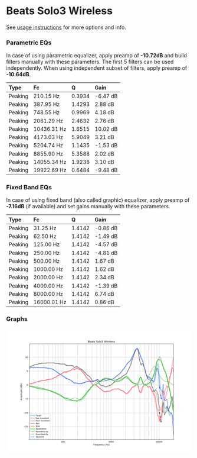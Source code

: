 # Beats Solo3 Wireless
See [usage instructions](https://github.com/jaakkopasanen/AutoEq#usage) for more options and info.

### Parametric EQs
In case of using parametric equalizer, apply preamp of **-10.72dB** and build filters manually
with these parameters. The first 5 filters can be used independently.
When using independent subset of filters, apply preamp of **-10.64dB**.

| Type    | Fc          |      Q | Gain     |
|:--------|:------------|:-------|:---------|
| Peaking | 210.15 Hz   | 0.3934 | -6.47 dB |
| Peaking | 387.95 Hz   | 1.4293 | 2.88 dB  |
| Peaking | 748.55 Hz   | 0.9969 | 4.18 dB  |
| Peaking | 2061.29 Hz  | 2.4632 | 2.76 dB  |
| Peaking | 10436.31 Hz | 1.6515 | 10.02 dB |
| Peaking | 4173.03 Hz  | 5.9049 | 3.21 dB  |
| Peaking | 5204.74 Hz  | 1.1435 | -1.53 dB |
| Peaking | 8855.90 Hz  | 5.3588 | 2.02 dB  |
| Peaking | 14055.34 Hz | 1.9238 | 3.10 dB  |
| Peaking | 19922.69 Hz | 0.6484 | -9.48 dB |

### Fixed Band EQs
In case of using fixed band (also called graphic) equalizer, apply preamp of **-7.16dB**
(if available) and set gains manually with these parameters.

| Type    | Fc          |      Q | Gain     |
|:--------|:------------|:-------|:---------|
| Peaking | 31.25 Hz    | 1.4142 | -0.86 dB |
| Peaking | 62.50 Hz    | 1.4142 | -1.49 dB |
| Peaking | 125.00 Hz   | 1.4142 | -4.57 dB |
| Peaking | 250.00 Hz   | 1.4142 | -4.81 dB |
| Peaking | 500.00 Hz   | 1.4142 | 1.67 dB  |
| Peaking | 1000.00 Hz  | 1.4142 | 1.62 dB  |
| Peaking | 2000.00 Hz  | 1.4142 | 2.34 dB  |
| Peaking | 4000.00 Hz  | 1.4142 | -1.39 dB |
| Peaking | 8000.00 Hz  | 1.4142 | 6.74 dB  |
| Peaking | 16000.01 Hz | 1.4142 | 0.86 dB  |

### Graphs
![](./Beats%20Solo3%20Wireless.png)